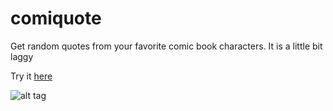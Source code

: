 # comiquote
Get random quotes from your favorite comic book characters.
It is a little bit laggy

Try it [here]

![alt tag](https://raw.github.com/Goehybrid/comiquote/master/img/preview.JPG)

[here]: <http://goehybrid.github.io/comiquote/>

